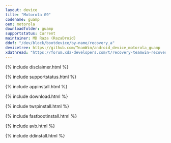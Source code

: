 ```yaml
---
layout: device
title: "Motorola G9"
codename: guamp
oem: motorola
downloadfolder: guamp
supportstatus: Current
maintainer: MD Raza (RazaDroid)
ddof: "/dev/block/bootdevice/by-name/recovery_a"
devicetree: https://github.com/TeamWin/android_device_motorola_guamp
xdathread: "https://forum.xda-developers.com/t/recovery-teamwin-recovery-project-3-6-0-for-motorola-g9-play-guamp.4364415/"
---
```


   {% include disclaimer.html %}

   {% include supportstatus.html %}

   {% include appinstall.html %}

   {% include download.html %}

   {% include twrpinstall.html %}

   {% include fastbootinstall.html %}

   {% include avb.html %}

   {% include ddinstall.html %}
